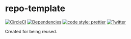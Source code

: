 # repo-template
[![CircleCI](https://circleci.com/gh/luctst/repo-template.svg?style=svg)](https://circleci.com/gh/luctst/repo-template)
[![Dependencies](https://img.shields.io/david/luctst/repo-template.svg?style=popout-square)](https://david-dm.org/luctst/repo-template)
[![code style: prettier](https://img.shields.io/badge/code_style-prettier-ff69b4.svg?style=flat-square)](https://github.com/prettier/prettier)
[![Twitter](https://img.shields.io/twitter/follow/luctstt.svg?label=Follow&style=social)](https://twitter.com/luctstt)

Created for being reused.
